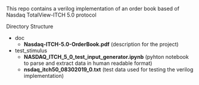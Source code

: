 This repo contains a verilog implementation of an order book based of Nasdaq TotalView-ITCH 5.0 protocol

Directory Structure
- doc
  - **Nasdaq-ITCH-5.0-OrderBook.pdf**               (description for the project)
- test_stimulus
	- **NASDAQ_ITCH_5_0_test_input_generator.ipynb**  (pyhton notebook to parse and extract data in human readable format)
 	- **nsdaq_itch50_08302019_0.txt**                 (test data used for testing the verilog implementation)
